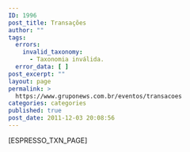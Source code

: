 ```yaml
---
ID: 1996
post_title: Transações
author: ""
tags:
  errors:
    invalid_taxonomy:
      - Taxonomia inválida.
  error_data: [ ]
post_excerpt: ""
layout: page
permalink: >
  https://www.gruponews.com.br/eventos/transacoes
categories: categories
published: true
post_date: 2011-12-03 20:08:56
---
```

[ESPRESSO_TXN_PAGE]

&nbsp;